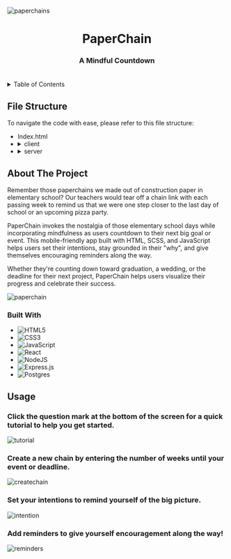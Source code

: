 ![paperchains](https://github.com/kelsicw/paperchain/assets/122193337/5a734472-7ee8-4654-b83a-bc238b250048)

<div align="center">

<h1 align="center">PaperChain</h1>

  <h3 align="center">
    A Mindful Countdown
    <br />
    <br />
  </h3>
</div>

<!-- TABLE OF CONTENTS -->
<details>
  <summary>Table of Contents</summary>
  <ol>
    <li>
      <a href="#file-structure">File Structure</a>
    </li>
    <li>
      <a href="#about-the-project">About The Project</a>
      <ul>
        <li><a href="#built-with">Built With</a></li>
      </ul>
    </li>
    <li><a href="#usage">Usage</a></li>
  </ol>
</details>

<!-- FILE STRUCTURE -->

## File Structure

To navigate the code with ease, please refer to this file structure:

<ul>
  <li>Index.html</li>
  <li>
    <details>
      <summary>client</summary>
      <ul>
        <li>styles.scss</li>
        <li>index.js</li>
        <li>
          <details>
            <summary>components</summary>
              <ul>
                <li>CountdownBody.js</li>
                  <ul>
                    <li>Chain.js</li>
                      <ul>
                        <li>ChainLink.js</li>
                      </ul>
                    <li>NewChainMenu.js</li>
                    <li>CurrentWeek.js</li>
                    <li>ButtonSection.js</li>
                    <li>UserTour.js</li>
                    <li>CompletedChain.js</li>
                  </ul>
              </ul>
          </details>
        </li>
      </ul>
    </details>
  </li>
  <li>
    <details>
      <summary>server</summary>
      <ul>
        <li>server.js</li>
        <li>reminderController.js</li>
        <li>paperchainModels.js</li>
      </ul>
    </details>
  </li>

</ul>

<!-- ABOUT THE PROJECT -->

## About The Project

Remember those paperchains we made out of construction paper in elementary school? Our teachers would tear off a chain link with each passing week to remind us that we were one step closer to the last day of school or an upcoming pizza party.

PaperChain invokes the nostalgia of those elementary school days while incorporating mindfulness as users countdown to their next big goal or event. This mobile-friendly app built with HTML, SCSS, and JavaScript helps users set their intentions, stay grounded in their "why", and give themselves encouraging reminders along the way.

Whether they're counting down toward graduation, a wedding, or the deadline for their next project, PaperChain helps users visualize their progress and celebrate their success.

![paperchain](https://github.com/kelsicw/paperchain/assets/122193337/8e9f5b58-aa1e-43c6-a310-3838a7559639)

### Built With

- ![HTML5](https://img.shields.io/badge/html5-%23E34F26.svg?style=for-the-badge&logo=html5&logoColor=white)
- ![CSS3](https://img.shields.io/badge/css3-%231572B6.svg?style=for-the-badge&logo=css3&logoColor=white)
- ![JavaScript](https://img.shields.io/badge/javascript-%23323330.svg?style=for-the-badge&logo=javascript&logoColor=%23F7DF1E)
- ![React](https://img.shields.io/badge/react-%2320232a.svg?style=for-the-badge&logo=react&logoColor=%2361DAFB)
- ![NodeJS](https://img.shields.io/badge/node.js-6DA55F?style=for-the-badge&logo=node.js&logoColor=white)
- ![Express.js](https://img.shields.io/badge/express.js-%23404d59.svg?style=for-the-badge&logo=express&logoColor=%2361DAFB)
- ![Postgres](https://img.shields.io/badge/postgres-%23316192.svg?style=for-the-badge&logo=postgresql&logoColor=white)

## Usage

### Click the question mark at the bottom of the screen for a quick tutorial to help you get started.

![tutorial](https://github.com/kelsicw/paperchain/assets/122193337/e7920a89-93dc-4190-90e6-a3e6fbf1f43e)

### Create a new chain by entering the number of weeks until your event or deadline.

![createchain](https://github.com/kelsicw/paperchain/assets/122193337/553d0400-9a76-4aff-9549-a43b52fb22f6)

### Set your intentions to remind yourself of the big picture.

![intention](https://github.com/kelsicw/paperchain/assets/122193337/2b68c6d5-1406-4f56-8792-5396286d5cff)

### Add reminders to give yourself encouragement along the way!

![reminders](https://github.com/kelsicw/paperchain/assets/122193337/f3554d77-c131-4794-a921-6c698c11817d)
